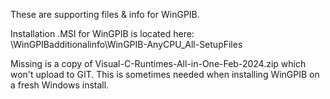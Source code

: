 These are supporting files & info for WinGPIB.

Installation .MSI for WinGPIB is located here:
\WinGPIBadditionalinfo\WinGPIB-AnyCPU_All-SetupFiles

Missing is a copy of Visual-C-Runtimes-All-in-One-Feb-2024.zip which won't upload to GIT.
This is sometimes needed when installing WinGPIB on a fresh Windows install. 
